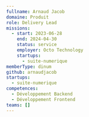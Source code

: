 ```yaml
---
fullname: Arnaud Jacob
domaine: Produit
role: Delivery Lead
missions:
  - start: 2023-06-28
    end: 2024-04-30
    status: service
    employer: Octo Technology
    startups:
      - suite-numerique
memberType: dinum
github: arnaudjacob
startups:
  - suite-numerique
competences:
  - Développement Backend
  - Développement Frontend
teams: []
---
```

